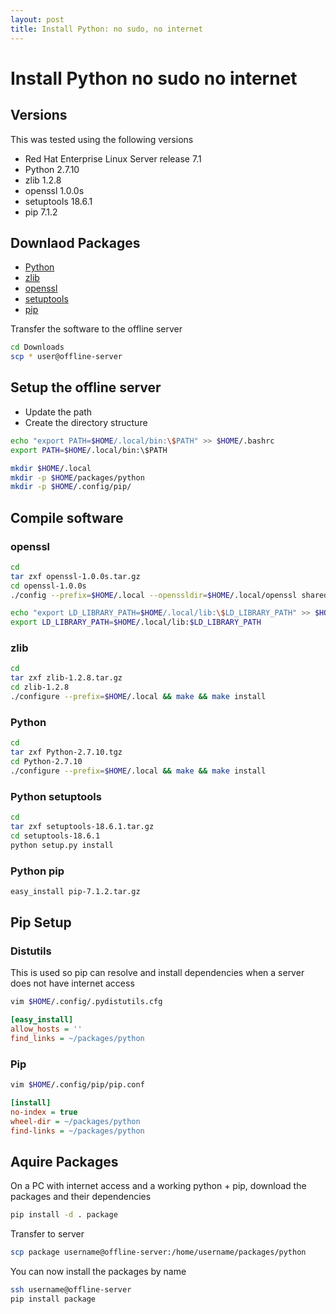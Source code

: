 ```yaml
---
layout: post
title: Install Python: no sudo, no internet
---
```



# Install Python no sudo no internet

## Versions

This was tested using the following versions

 * Red Hat Enterprise Linux Server release 7.1
 * Python 2.7.10
 * zlib 1.2.8
 * openssl 1.0.0s
 * setuptools 18.6.1
 * pip 7.1.2

## Downlaod Packages

 * [Python](https://www.python.org/downloads/source/)
 * [zlib](http://www.zlib.net/)
 * [openssl](https://www.openssl.org/source/)
 * [setuptools](https://pypi.python.org/pypi/setuptools#code-of-conduct)
 * [pip](https://pypi.python.org/pypi/pip#downloads)

Transfer the software to the offline server

```bash
cd Downloads
scp * user@offline-server
```

## Setup the offline server

 * Update the path
 * Create the directory structure

```bash
echo "export PATH=$HOME/.local/bin:\$PATH" >> $HOME/.bashrc
export PATH=$HOME/.local/bin:\$PATH

mkdir $HOME/.local
mkdir -p $HOME/packages/python
mkdir -p $HOME/.config/pip/
```

## Compile software

### openssl

```bash
cd
tar zxf openssl-1.0.0s.tar.gz
cd openssl-1.0.0s
./config --prefix=$HOME/.local --openssldir=$HOME/.local/openssl shared && make && make install

echo "export LD_LIBRARY_PATH=$HOME/.local/lib:\$LD_LIBRARY_PATH" >> $HOME/.bashrc
export LD_LIBRARY_PATH=$HOME/.local/lib:$LD_LIBRARY_PATH

```

### zlib

```bash
cd
tar zxf zlib-1.2.8.tar.gz
cd zlib-1.2.8
./configure --prefix=$HOME/.local && make && make install
```

### Python

```bash
cd
tar zxf Python-2.7.10.tgz
cd Python-2.7.10
./configure --prefix=$HOME/.local && make && make install
```

### Python setuptools


```bash
cd
tar zxf setuptools-18.6.1.tar.gz
cd setuptools-18.6.1
python setup.py install
```

### Python pip

```bash
easy_install pip-7.1.2.tar.gz
```

## Pip Setup

### Distutils

This is used so pip can resolve and install dependencies when a server does not have internet access

```bash
vim $HOME/.config/.pydistutils.cfg
```

```cfg
[easy_install]
allow_hosts = ''
find_links = ~/packages/python
```

### Pip

```bash
vim $HOME/.config/pip/pip.conf
```

```cfg
[install]
no-index = true
wheel-dir = ~/packages/python
find-links = ~/packages/python
```

## Aquire Packages

On a PC with internet access and a working python + pip, download the packages and their dependencies

```bash
pip install -d . package
```

Transfer to server

```bash
scp package username@offline-server:/home/username/packages/python
```

You can now install the packages by name

```bash
ssh username@offline-server
pip install package
```
